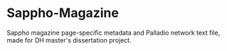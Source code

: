 # Sappho-Magazine
Sappho magazine page-specific metadata and Palladio network text file, made for DH master's dissertation project.
